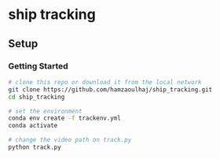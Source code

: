 # ship tracking


## Setup


### Getting Started


```sh
# clone this repo or download it from the local network
git clone https://github.com/hamzaoulhaj/ship_tracking.git
cd ship_tracking

# set the environment
conda env create -f trackenv.yml
conda activate 

# change the video path on track.py
python track.py